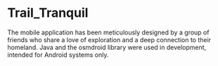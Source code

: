 # Trail_Tranquil
The mobile application has been meticulously designed by a group of friends who share a love of exploration and a deep connection to their homeland. Java and the osmdroid library were used in development, intended for Android systems only.
